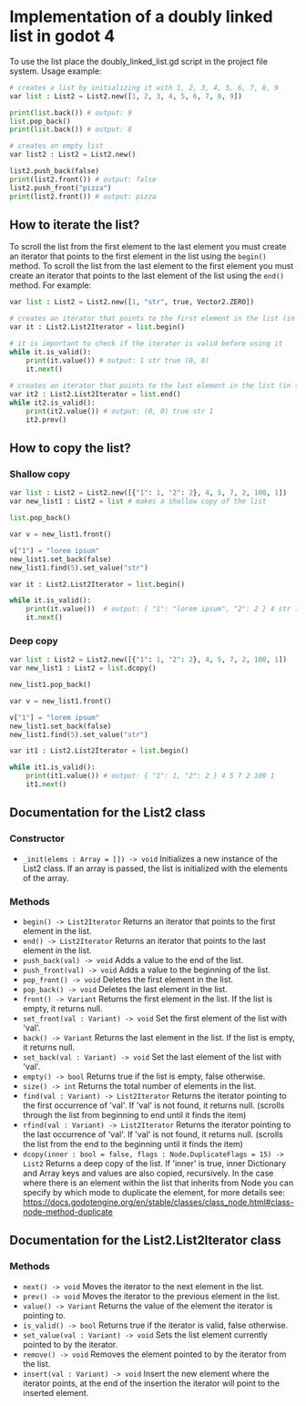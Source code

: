 # Implementation of a doubly linked list in godot 4
To use the list place the doubly_linked_list.gd script in the project file system. Usage example:

```python
# creates a list by initializing it with 1, 2, 3, 4, 5, 6, 7, 8, 9
var list : List2 = List2.new([1, 2, 3, 4, 5, 6, 7, 8, 9])

print(list.back()) # output: 9
list.pop_back()
print(list.back()) # output: 8

# creates an empty list
var list2 : List2 = List2.new()

list2.push_back(false)
print(list2.front()) # output: false
list2.push_front("pizza")
print(list2.front()) # output: pizza
```

## How to iterate the list?
To scroll the list from the first element to the last element you must create an iterator that points to the first element in the list using the `begin()` method. To scroll the list from the last element to the first element you must create an iterator that points to the last element of the list using the `end()` method. 
For example:
```python
var list : List2 = List2.new([1, "str", true, Vector2.ZERO])

# creates an iterator that points to the first element in the list (in this case 1)
var it : List2.List2Iterator = list.begin()

# it is important to check if the iterator is valid before using it
while it.is_valid(): 
	print(it.value()) # output: 1 str true (0, 0)
	it.next()
	
# creates an iterator that points to the last element in the list (in this case Vector2.ZERO)
var it2 : List2.List2Iterator = list.end()
while it2.is_valid():
	print(it2.value()) # output: (0, 0) true str 1
	it2.prev()
```
## How to copy the list?
### Shallow copy
```python
var list : List2 = List2.new([{"1": 1, "2": 2}, 4, 5, 7, 2, 100, 1])
var new_list1 : List2 = list # makes a shallow copy of the list

list.pop_back()

var v = new_list1.front()

v["1"] = "lorem ipsum"
new_list1.set_back(false)
new_list1.find(5).set_value("str")

var it : List2.List2Iterator = list.begin()

while it.is_valid():
	print(it.value())  # output: { "1": "lorem ipsum", "2": 2 } 4 str 7 2 false
	it.next()
```
### Deep copy
```python
var list : List2 = List2.new([{"1": 1, "2": 2}, 4, 5, 7, 2, 100, 1])
var new_list1 : List2 = list.dcopy()

new_list1.pop_back()

var v = new_list1.front()

v["1"] = "lorem ipsum"
new_list1.set_back(false)
new_list1.find(5).set_value("str")

var it1 : List2.List2Iterator = list.begin()

while it1.is_valid():
	print(it1.value()) # output: { "1": 1, "2": 2 } 4 5 7 2 100 1
	it1.next()
```

## Documentation for the List2 class
### Constructor

- `_init(elems : Array = []) -> void` Initializes a new instance of the List2 class. If an array is passed, the list is initialized with the elements of the array.

### Methods

- `begin() -> List2Iterator` Returns an iterator that points to the first element in the list.
- `end() -> List2Iterator` Returns an iterator that points to the last element in the list.
- `push_back(val) -> void` Adds a value to the end of the list.
- `push_front(val) -> void` Adds a value to the beginning of the list.
- `pop_front() -> void` Deletes the first element in the list.
- `pop_back() -> void` Deletes the last element in the list.
- `front() -> Variant` Returns the first element in the list. If the list is empty, it returns null.
- `set_front(val : Variant) -> void` Set the first element of the list with 'val'.
- `back() -> Variant` Returns the last element in the list. If the list is empty, it returns null.
- `set_back(val : Variant) -> void` Set the last element of the list with 'val'.
- `empty() -> bool` Returns true if the list is empty, false otherwise.
- `size() -> int` Returns the total number of elements in the list.
- `find(val : Variant) -> List2Iterator` Returns the iterator pointing to the first occurrence of 'val'. If 'val' is not found, it returns null. (scrolls through the list from beginning to end until it finds the item)
- `rfind(val : Variant) -> List2Iterator` Returns the iterator pointing to the last occurrence of 'val'. If 'val' is not found, it returns null. (scrolls the list from the end to the beginning until it finds the item)
- `dcopy(inner : bool = false, flags : Node.DuplicateFlags = 15) -> List2` Returns a deep copy of the list. If 'inner' is true, inner Dictionary and Array keys and values are also copied, recursively. In the case where there is an element within the list that inherits from Node you can specify by which mode to duplicate the element, for more details see: https://docs.godotengine.org/en/stable/classes/class_node.html#class-node-method-duplicate

## Documentation for the List2.List2Iterator class
### Methods
- `next() -> void` Moves the iterator to the next element in the list.
- `prev() -> void` Moves the iterator to the previous element in the list.
- `value() -> Variant` Returns the value of the element the iterator is pointing to.
- `is_valid() -> bool` Returns true if the iterator is valid, false otherwise.
- `set_value(val : Variant) -> void` Sets the list element currently pointed to by the iterator.
- `remove() -> void` Removes the element pointed to by the iterator from the list.
- `insert(val : Variant) -> void` Insert the new element where the iterator points, at the end of the insertion the iterator will point to the inserted element.

